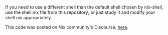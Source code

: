 If you need to use a different shell than the default shell chosen by
nix-shell, use the shell.nix file from this repository; or just study it and
modify your shell.nix appropriately.

This code was posted on Nix community's Discourse, [here][].

[here]: https://discourse.nixos.org/t/using-custom-version-of-bash-inside-nix-shell/11265/11?u=gurjeet
